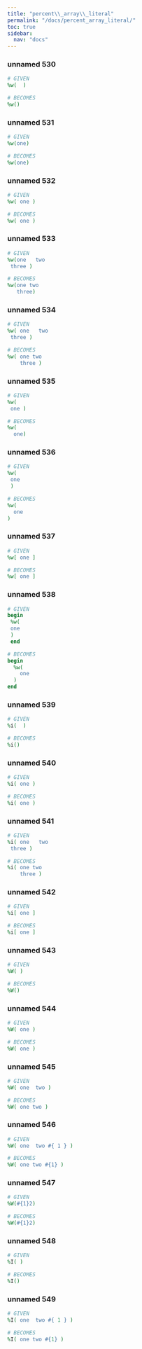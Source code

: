 ```yaml
---
title: "percent\\_array\\_literal"
permalink: "/docs/percent_array_literal/"
toc: true
sidebar:
  nav: "docs"
---
```

### unnamed 530
```ruby
# GIVEN
%w(  )
```
```ruby
# BECOMES
%w()
```
### unnamed 531
```ruby
# GIVEN
%w(one)
```
```ruby
# BECOMES
%w(one)
```
### unnamed 532
```ruby
# GIVEN
%w( one )
```
```ruby
# BECOMES
%w( one )
```
### unnamed 533
```ruby
# GIVEN
%w(one   two 
 three )
```
```ruby
# BECOMES
%w(one two
   three)
```
### unnamed 534
```ruby
# GIVEN
%w( one   two 
 three )
```
```ruby
# BECOMES
%w( one two
    three )
```
### unnamed 535
```ruby
# GIVEN
%w( 
 one )
```
```ruby
# BECOMES
%w(
  one)
```
### unnamed 536
```ruby
# GIVEN
%w( 
 one 
 )
```
```ruby
# BECOMES
%w(
  one
)
```
### unnamed 537
```ruby
# GIVEN
%w[ one ]
```
```ruby
# BECOMES
%w[ one ]
```
### unnamed 538
```ruby
# GIVEN
begin 
 %w( 
 one 
 ) 
 end
```
```ruby
# BECOMES
begin
  %w(
    one
  )
end
```
### unnamed 539
```ruby
# GIVEN
%i(  )
```
```ruby
# BECOMES
%i()
```
### unnamed 540
```ruby
# GIVEN
%i( one )
```
```ruby
# BECOMES
%i( one )
```
### unnamed 541
```ruby
# GIVEN
%i( one   two 
 three )
```
```ruby
# BECOMES
%i( one two
    three )
```
### unnamed 542
```ruby
# GIVEN
%i[ one ]
```
```ruby
# BECOMES
%i[ one ]
```
### unnamed 543
```ruby
# GIVEN
%W( )
```
```ruby
# BECOMES
%W()
```
### unnamed 544
```ruby
# GIVEN
%W( one )
```
```ruby
# BECOMES
%W( one )
```
### unnamed 545
```ruby
# GIVEN
%W( one  two )
```
```ruby
# BECOMES
%W( one two )
```
### unnamed 546
```ruby
# GIVEN
%W( one  two #{ 1 } )
```
```ruby
# BECOMES
%W( one two #{1} )
```
### unnamed 547
```ruby
# GIVEN
%W(#{1}2)
```
```ruby
# BECOMES
%W(#{1}2)
```
### unnamed 548
```ruby
# GIVEN
%I( )
```
```ruby
# BECOMES
%I()
```
### unnamed 549
```ruby
# GIVEN
%I( one  two #{ 1 } )
```
```ruby
# BECOMES
%I( one two #{1} )
```
